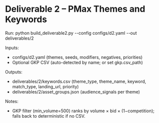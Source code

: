 ﻿# Deliverable 2 – PMax Themes and Keywords

Run:
python build_deliverable2.py --config configs/d2.yaml --out deliverables/2

Inputs:
- configs/d2.yaml (themes, seeds, modifiers, negatives, priorities)
- Optional GKP CSV (auto-detected by name; or set gkp.csv_path)

Outputs:
- deliverables/2/keywords.csv  (theme_type, theme_name, keyword, match_type, landing_url, priority)
- deliverables/2/asset_groups.json  (audience_signals per theme)

Notes:
- GKP filter (min_volume=500) ranks by volume × bid × (1−competition); falls back to deterministic if no CSV.
